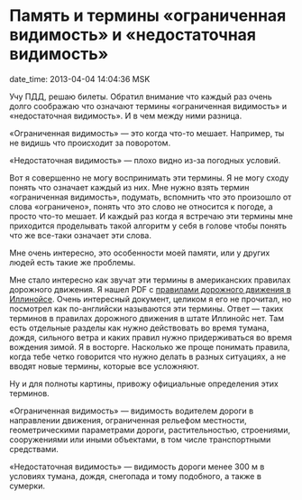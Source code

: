# Память и термины «ограниченная видимость» и «недостаточная видимость»

date_time: 2013-04-04 14:04:36 MSK

Учу ПДД, решаю билеты. Обратил внимание что каждый раз очень долго соображаю
что означают термины «ограниченная видимость» и «недостаточная видимость». И в
чем между ними разница.

«Ограниченная видимость» — это когда что-то мешает. Например, ты не видишь что
происходит за поворотом.

«Недостаточная видимость» — плохо видно из-за погодных условий.

Вот я совершенно не могу воспринимать эти термины. Я не могу сходу понять что
означает каждый из них. Мне нужно взять термин «ограниченная видимость»,
подумать, вспомнить что это произошло от слова «ограничено», понять что это
слово не относится к погоде, а просто что-то мешает. И каждый раз когда я
встречаю эти термины мне приходится проделывать такой алгоритм у себя в
голове чтобы понять что же все-таки означает эти слова.

Мне очень интересно, это особенности моей памяти, или у других людей есть
такие же проблемы.

Мне стало интересно как звучат эти термины в американских правилах дорожного
движения. Я нашел PDF с [правилами дорожного движения в
Иллинойсе][illinois-rules]. Очень интересный документ, целиком я его не
прочитал, но посмотрел как по-английски называются эти термины. Ответ — таких
терминов в правилах дорожного движения в штате Иллинойс нет. Там есть
отдельные разделы как нужно действовать во время тумана, дождя, сильного ветра
и каких правил нужно придерживаться во время вождения зимой. Я в восторге.
Насколько же проще понимать правила, когда тебе четко говорится что нужно
делать в разных ситуациях, а не вводят новые термины, которые все усложняют.

Ну и для полноты картины, привожу официальные определения этих терминов.

«Ограниченная видимость» — видимость водителем дороги в направлении движения,
ограниченная рельефом местности, геометрическими параметрами дороги,
растительностью, строениями, сооружениями или иными объектами, в том числе
транспортными средствами.

«Недостаточная видимость» — видимость дороги менее 300 м в условиях тумана,
дождя, снегопада и тому подобного, а также в сумерки.

 [illinois-rules]: https://upload.bessarabov.ru/bessarabov/9q_S1Maz5LiXstdWcDqLSJHL3ss.pdf
